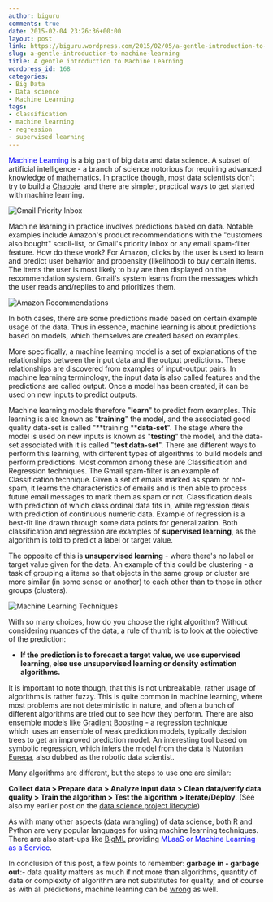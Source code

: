 ```yaml
---
author: biguru
comments: true
date: 2015-02-04 23:26:36+00:00
layout: post
link: https://biguru.wordpress.com/2015/02/05/a-gentle-introduction-to-machine-learning/
slug: a-gentle-introduction-to-machine-learning
title: A gentle introduction to Machine Learning
wordpress_id: 168
categories:
- Big Data
- Data science
- Machine Learning
tags:
- classification
- machine learning
- regression
- supervised learning
---
```


<font color="blue">Machine Learning</font> is a big part of big data and data science. A subset of artificial intelligence - a branch of science notorious for requiring advanced knowledge of mathematics. In practice though, most data scientists don't try to build a [Chappie](http://youtu.be/l6bmTNadhJE)  and there are simpler, practical ways to get started with machine learning.

![Gmail Priority Inbox](/post/selection_002.png?w=300)

Machine learning in practice involves predictions based on data. Notable examples include Amazon's product recommendations with the "customers also bought" scroll-list, or Gmail's priority inbox or any email spam-filter feature. How do these work? For Amazon, clicks by the user is used to learn and predict user behavior and propensity (likelihood) to buy certain items. The items the user is most likely to buy are then displayed on the recommendation system. Gmail's system learns from the messages which the user reads and/replies to and prioritizes them.

![Amazon Recommendations](/post/selection_001.png?w=300)

In both cases, there are some predictions made based on certain example usage of the data. Thus in essence, machine learning is about predictions based on models, which themselves are created based on examples.

More specifically, a machine learning model is a set of explanations of the relationships between the input data and the output predictions. These relationships are discovered from examples of input-output pairs. In machine learning terminology, the input data is also called features and the predictions are called output. Once a model has been created, it can be used on new inputs to predict outputs.

Machine learning models therefore "**learn**" to predict from examples. This learning is also known as "**training**" the model, and the associated good quality data-set is called "**training ****data-set**". The stage where the model is used on new inputs is known as "**testing**" the model, and the data-set associated with it is called "**test data-set**".
There are different ways to perform this learning, with different types of algorithms to build models and perform predictions. Most common among these are Classification and Regression techniques. The Gmail spam-filter is an example of Classification technique. Given a set of emails marked as spam or not-spam, it learns the characteristics of emails and is then able to process future email messages to mark them as spam or not. Classification deals with prediction of which class ordinal data fits in, while regression deals with prediction of continuous numeric data. Example of regression is a best-fit line drawn through some data points for generalization. Both classification and regression are examples of **supervised learning**, as the algorithm is told to predict a label or target value.

The opposite of this is **unsupervised learning** - where there's no label or target value given for the data. An example of this could be clustering - a task of grouping a items so that objects in the same group or cluster are more similar (in some sense or another) to each other than to those in other groups (clusters).

![Machine Learning Techniques](/post/ml-techniques.png?w=300)

With so many choices, how do you choose the right algorithm? Without considering nuances of the data, a rule of thumb is to look at the objective of the prediction:
	
  * **If the prediction is to forecast a target value, we use supervised learning, else use unsupervised learning or density estimation algorithms.**

It is important to note though, that this is not unbreakable, rather usage of algorithms is rather fuzzy. This is quite common in machine learning, where most problems are not deterministic in nature, and often a bunch of different algorithms are tried out to see how they perform. There are also ensemble models like [Gradient Boosting](http://en.wikipedia.org/wiki/Gradient_boosting) - a regression technique which  uses an ensemble of weak prediction models, typically decision trees to get an improved prediction model. An interesting tool based on symbolic regression, which infers the model from the data is [Nutonian Eureqa](http://www.nutonian.com/products/eureqa/), also dubbed as the robotic data scientist.

Many algorithms are different, but the steps to use one are similar:

**Collect data > Prepare data > Analyze input data > Clean data/verify data quality > Train the algorithm > Test the algorithm > Iterate/Deploy**. (See also my earlier post on the [data science project lifecycle](https://biguru.wordpress.com/2014/12/22/the-data-science-project-lifecycle/))

As with many other aspects (data wrangling) of data science, both R and Python are very popular languages for using machine learning techniques. There are also start-ups like [BigML](http://bigml.com/features) providing <font color="blue">MLaaS or Machine Learning as a Service</font>.

In conclusion of this post, a few points to remember: **garbage in - garbage out**:- data quality matters as much if not more than algorithms, quantity of data or complexity of algorithm are not substitutes for quality, and of course as with all predictions, machine learning can be [wrong](http://fivethirtyeight.com/datalab/how-meteorologists-botched-the-blizzard-of-2015/) as well.
